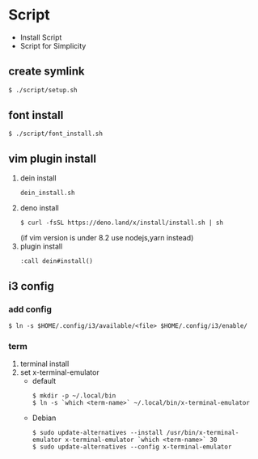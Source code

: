 # Script
- Install Script
- Script for Simplicity



## create symlink
```bash
$ ./script/setup.sh
```
## font install
```
$ ./script/font_install.sh
```

## vim plugin install
1. dein install
	```
	dein_install.sh
	```
1. deno install
	```
	$ curl -fsSL https://deno.land/x/install/install.sh | sh
	```
	(if vim version is under 8.2 use nodejs,yarn instead)
1. plugin install
	```
	:call dein#install() 
	```


## i3 config
### add config
```
$ ln -s $HOME/.config/i3/available/<file> $HOME/.config/i3/enable/
```

### term 

1. terminal install
1. set x-terminal-emulator 
	- default
		```
		$ mkdir -p ~/.local/bin
		$ ln -s `which <term-name>` ~/.local/bin/x-terminal-emulator
		```
	- Debian
		```
		$ sudo update-alternatives --install /usr/bin/x-terminal-emulator x-terminal-emulator `which <term-name>` 30
		$ sudo update-alternatives --config x-terminal-emulator
		```
